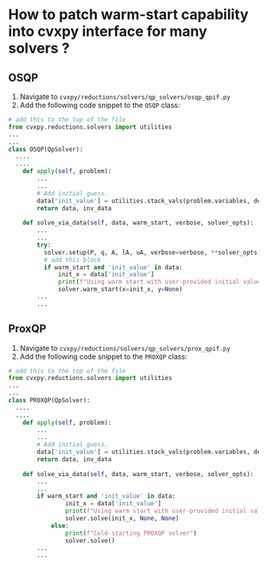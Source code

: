 # How to patch warm-start capability into cvxpy interface for many solvers ?
## OSQP
1. Navigate to `cvxpy/reductions/solvers/qp_solvers/osqp_qpif.py`
2. Add the following code snippet to the `OSQP` class:
```python
# add this to the top of the file
from cvxpy.reductions.solvers import utilities
...
...
class OSQP(QpSolver):
  ....
  ....
    def apply(self, problem):
        ...
        ...
        # Add initial guess.
        data['init_value'] = utilities.stack_vals(problem.variables, default=0.0)
        return data, inv_data
    
    def solve_via_data(self, data, warm_start, verbose, solver_opts):
        ...
        ...
        try:
          solver.setup(P, q, A, lA, uA, verbose=verbose, **solver_opts)
          # add this block
          if warm_start and 'init_value' in data:
              init_x = data['init_value']
              print(f"Using warm start with user-provided initial value: shape={init_x.shape}")
              solver.warm_start(x=init_x, y=None)
        ...
        ...
``` 

## ProxQP
1. Navigate to `cvxpy/reductions/solvers/qp_solvers/prox_qpif.py`
2. Add the following code snippet to the `PROXQP` class:
```python
# add this to the top of the file
from cvxpy.reductions.solvers import utilities
...
...
class PROXQP(QpSolver):
  ....
  ....
    def apply(self, problem):
        ...
        ...
        # Add initial guess.
        data['init_value'] = utilities.stack_vals(problem.variables, default=0.0)
        return data, inv_data
    
    def solve_via_data(self, data, warm_start, verbose, solver_opts):
        ...
        ...
        if warm_start and 'init_value' in data:
                init_x = data['init_value']
                print(f"Using warm start with user-provided initial value: shape={init_x.shape}")
                solver.solve(init_x, None, None)
            else:
                print(f"Cold-starting PROXQP solver")
                solver.solve()
        ...
        ...
```